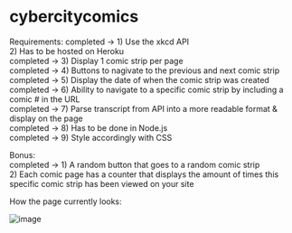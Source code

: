 # cybercitycomics
Requirements: 
 completed -> 1) Use the xkcd API  
2) Has to be hosted on Heroku  
 completed -> 3) Display 1 comic strip per page  
 completed -> 4) Buttons to nagivate to the previous and next comic strip  
 completed -> 5) Display the date of when the comic strip was created  
 completed -> 6) Ability to navigate to a specific comic strip by including a comic # in the URL  
 completed -> 7) Parse transcript from API into a more readable format & display on the page  
 completed -> 8) Has to be done in Node.js  
 completed -> 9) Style accordingly with CSS  
  
Bonus:  
 completed -> 1) A random button that goes to a random comic strip  
2) Each comic page has a counter that displays the amount of times this specific comic strip has been viewed on your site  
  
How the page currently looks:  

![image](https://user-images.githubusercontent.com/71906811/121272768-c6be3000-c894-11eb-92b6-5c6f30f9ef56.png)
